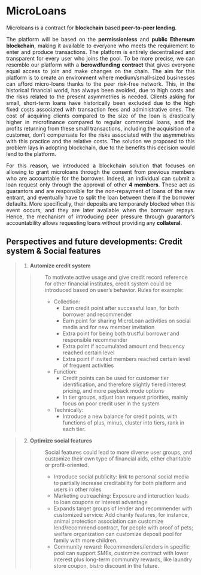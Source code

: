 # MicroLoans

Microloans is a contract for **blockchain** based **peer-to-peer lending**. 

<div style="text-align: justify">    
The platform will be based on the <strong>permissionless</strong> and <strong>public</strong> <strong>Ethereum blockchain</strong>, making it available to everyone who meets the requirement to enter and produce transactions. The platform is entirely decentralized and transparent for every user who joins the pool. To be more precise, we can resemble our platform with a <strong>bcrowdfunding contract</strong> that gives everyone equal access to join and make changes on the chain. 
The aim for this platform is to create an environment where medium/small-sized businesses can afford micro-loans thanks to the peer risk-free network. This, in the historical financial world, has always been avoided, due to high costs and the risks related to the present asymmetries is needed. Clients asking for small, short-term loans have historically been excluded due to the high fixed costs associated with transaction fees and administrative ones. The cost of acquiring clients compared to the size of the loan is drastically higher in microfinance compared to regular commercial loans, and the profits returning from these small transactions, including the acquisition of a customer, don’t compensate for the risks associated with the asymmetries with this practice and the relative costs. The solution we proposed to this problem lays in adopting blockchain, due to the benefits this decision would lend to the platform.

For this reason, we introduced a blockchain solution that focuses on allowing to grant microloans through the consent from previous members who are accountable for the borrower. Indeed, an individual can submit a loan request only through the approval of other <strong>4 members</strong>. These act as guarantors and are responsible for the non-repayment of loans of the new entrant, and eventually have to split the loan between them if the borrower defaults. More specifically, their deposits are temporarely blocked when this event occurs, and they are later available when the borrower repays. Hence, the mechanism of introducing peer pressure through guarantor’s accountability allows requesting loans without providing any <strong>collateral</strong>.
</div>

## Perspectives and future developments: Credit system & Social features

> 1. **Automize credit system**
>>    <ul>
>>    To motivate active usage and give credit record reference for other financial institutes, credit system could be introduced based on user’s behavior. Rules for example:
>>      <ul>
>>  <li> Collection:
>>    <ul>
>>   <li>Earn credit point after successful loan, for both borrower and recommender </li>
>>    <li>Earn point for sharing MicroLoan activities on social media and for new member invitation</li>
>>    <li>Extra point for being both trustful borrower and responsible recommender</li>
>>    <li>Extra point if accumulated amount and frequency reached certain level​</li>
>>    <li>Extra point if invited members reached certain level of frequent activities</li>
>>    </ul>
>>  <li> Function:
>>    <ul>
>>    <li>Credit points can be used for customer tier identification, and therefore slightly tiered interest pricing, and more payback mode options</li>
>>    <li>In tier groups, adjust loan request priorities, mainly focus on poor credit user in the system</li>
>>    </ul>
>>  <li> Technically:
>>    <ul>
>>    <li>Introduce a new balance for credit points, with functions of plus, minus, cluster into tiers, rank in each tier.</li>
>>    <ul>
 



> 2. **Optimize social features**
>>    <ul>
>>    Social features could lead to more diverse user groups, and customize their own type of financial aids, either charitable or profit-oriented.
>>      <ul>
>>  <li> Introduce social publicity: link to personal social media to partially increase creditability for both platform and users in other roles
>>  <li> Marketing outreaching: Exposure and interaction leads to loan coupons or interest advantage
>>  <li> Expands target groups of lender and recommender with customized service: Add charity features, for instance, animal protection association can customize 
>> lend/recommend contract, for people with proof of pets; welfare organization can customize deposit pool for family with more children.
>>   <li> Community reward: Recommenders/lenders in specific pool can support SMEs, customize contract with lower interest plus long-term community rewards, like 
>>   laundry store coupon, bistro discount in the future.
>> </ul>

